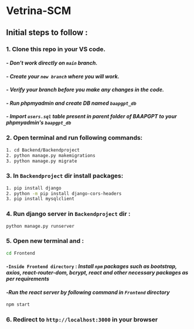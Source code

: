 # Vetrina-SCM
## Initial steps to follow :
### 1. Clone this repo in your VS code.
#### - ***Don't work directly on `main` branch.***
#### - ***Create your `new branch` where you will work.***
#### - ***Verify your branch before you make any changes in the code.***

#### - ***Run phpmyadmin and create DB named ```baapgpt_db```***
#### - ***Import `users.sql` table present in parent folder of BAAPGPT to your phpmyadmin's `baapgpt_db`***
### 2. Open terminal and run following commands:
```bash
1. cd Backend/Backendproject
2. python manage.py makemigrations
3. python manage.py migrate
```

### 3. In `Backendproject` dir install packages:
```bash
1. pip install django
2. python -m pip install django-cors-headers
3. pip install mysqlclient
```
### 4. Run django server in `Backendproject` dir :
```bash
python manage.py runserver
```
### 5. Open new terminal and :
```bash
cd Frontend
```

#### -`Inside Frontend directory` : _Install `npm` packages such as bootstrap, axios, react-router-dom, bcrypt, react and other necessary packages as per requirements_
#### -_Run the react server by following command in `Frontend` directory_
```bash
npm start
```
### 6. Redirect to ```http://localhost:3000``` in your browser
